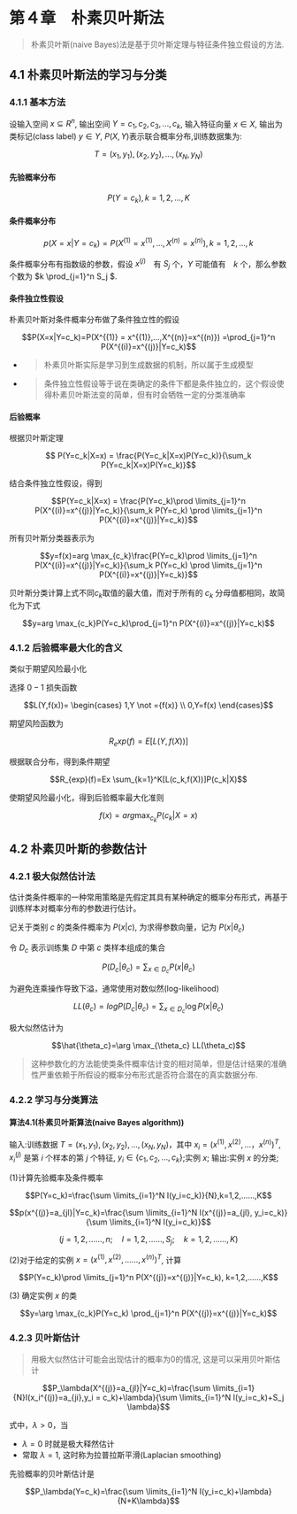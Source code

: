 # 第４章　朴素贝叶斯法

> 朴素贝叶斯(naive Bayes)法是基于贝叶斯定理与特征条件独立假设的方法.

## 4.1 朴素贝叶斯法的学习与分类

### 4.1.1 基本方法

设输入空间 $x\subseteq R^n$, 输出空间 $Y = {c_1, c_2, c_3, ..., c_k}$, 输入特征向量 $x \in X$, 输出为类标记(class label) $y \in Y$, $P(X,Y)$表示联合概率分布,训练数据集为:

$$T = {(x_1, y_1), (x_2, y_2),...,(x_N, y_N)}$$

#### 先验概率分布

$$P(Y=c_k), k=1,2,...,K$$

#### 条件概率分布

$$p(X=x|Y=c_k)=P(X^{(1)} = x^{(1)},...,X^{(n)}=x^{(n)}), k=1,2,...,k$$

条件概率分布有指数级的参数，假设 $x^{(j)}$　有 $S_j$ 个，$Y$ 可能值有　$k$ 个，那么参数个数为 $k \prod_{j=1}^n S_j $.

#### 条件独立性假设

朴素贝叶斯对条件概率分布做了条件独立性的假设

$$P(X=x|Y=c_k)=P(X^{(1)} = x^{(1)},...,X^{(n)}=x^{(n)}) =\prod_{j=1}^n P(X^{(i)}=x^{(j)}|Y=c_k)$$

* > 朴素贝叶斯实际是学习到生成数据的机制，所以属于生成模型
* > 条件独立性假设等于说在类确定的条件下都是条件独立的，这个假设使得朴素贝叶斯法变的简单，但有时会牺牲一定的分类准确率

#### 后验概率

根据贝叶斯定理

$$ P(Y=c_k|X=x) = \frac{P(Y=c_k|X=x)P(Y=c_k)}{\sum_k P(Y=c_k|X=x)P(Y=c_k)}$$

结合条件独立性假设，得到

$$P(Y=c_k|X=x) = \frac{P(Y=c_k)\prod \limits_{j=1}^n P(X^{(i)}=x^{(j)}|Y=c_k)}{\sum_k P(Y=c_k) \prod \limits_{j=1}^n P(X^{(i)}=x^{(j)}|Y=c_k)}$$

所有贝叶斯分类器表示为

$$y=f(x)=arg \max_{c_k}\frac{P(Y=c_k)\prod \limits_{j=1}^n P(X^{(i)}=x^{(j)}|Y=c_k)}{\sum_k P(Y=c_k) \prod \limits_{j=1}^n P(X^{(i)}=x^{(j)}|Y=c_k)}$$

贝叶斯分类计算上式不同$c_k$取值的最大值，而对于所有的 $c_k$ 分母值都相同，故简化为下式

$$y=arg \max_{c_k}P(Y=c_k)\prod_{j=1}^n P(X^{(i)}=x^{(j)}|Y=c_k)$$

### 4.1.2 后验概率最大化的含义

类似于期望风险最小化

选择 $0-1$ 损失函数

$$L(Y,f(x))=
\begin{cases}
1,Y \not ={f(x)} \\
0,Y=f(x)
\end{cases}$$

期望风险函数为

$$R_exp(f)=E[L(Y,f(X))]$$

根据联合分布，得到条件期望

$$R_{exp}(f)=Ex \sum_{k=1}^K[L(c_k,f(X))]P(c_k|X)$$

使期望风险最小化，得到后验概率最大化准则

$$f(x)=arg \max_{c_k}P(c_k|X=x)$$

## 4.2 朴素贝叶斯的参数估计

### 4.2.1 极大似然估计法

估计类条件概率的一种常用策略是先假定其具有某种确定的概率分布形式，再基于训练样本对概率分布的参数进行估计。

记关于类别 $c$ 的类条件概率为 $P(x|c)$, 为求得参数向量，记为 $P(x|\theta_c)$ 

令 $D_c$ 表示训练集 $D$ 中第 $c$ 类样本组成的集合

$$ P(D_c|\theta_c)=\sum_{x \in D_c}P(x|\theta_c)$$

为避免连乘操作导致下溢，通常使用对数似然(log-likelihood)

$$LL(\theta_c)=log P(D_c|\theta_c)=\sum_{x \in D_c}\log P(x|\theta_c)$$

极大似然估计为

$$\hat{\theta_c}=\arg \max_{\theta_c} LL(\theta_c)$$

> 这种参数化的方法能使类条件概率估计变的相对简单，但是估计结果的准确性严重依赖于所假设的概率分布形式是否符合潜在的真实数据分布.

### 4.2.2 学习与分类算法

#### 算法4.1(朴素贝叶斯算法(naive Bayes algorithm))

输入:训练数据 $T = {(x_1, y_1), (x_2, y_2),…,(x_N, y_N)}$，其中 $x_i=(x^{(1)}, x^{(2)},…，x^{(n)})^T$, $x_i^{(j)}$ 是第 $i$ 个样本的第 $j$ 个特征, $y_i \in \{c_1, c_2,…,c_k \}$;实例 $x$;
输出:实例 $x$ 的分类;

(1)计算先验概率及条件概率

$$P(Y=c_k)=\frac{\sum \limits_{i=1}^N I(y_i=c_k)}{N},k=1,2,……,K$$

$$p(x^{(j)}=a_{jl}|Y=c_k)=\frac{\sum \limits_{i=1}^N I(x^{(j)}=a_{jl}, y_i=c_k)}{\sum \limits_{i=1}^N I(y_i=c_k)}$$

$$(j=1,2,……,n;\quad l=1,2,……,S_j;\quad k=1,2,……,K)$$

(2)对于给定的实例 $x=(x^{(1)},x^{(2)},……,x^{(n)})^T$, 计算

$$P(Y=c_k)\prod \limits_{j=1}^n P(X^{(j)}=x^{(j)}|Y=c_k), k=1,2,……,K$$

(3) 确定实例 $x$ 的类

$$y=\arg \max_{c_k}P(Y=c_k) \prod_{j=1}^n P(X^{(j)}=x^{(j)}|Y=c_k)$$

### 4.2.3 贝叶斯估计

> 用极大似然估计可能会出现估计的概率为0的情况, 这是可以采用贝叶斯估计

$$P_\lambda(X^{(j)}=a_{jl}|Y=c_k)=\frac{\sum \limits_{i=1}{N}I(x_i^{(j)}=a_{ji},y_i = c_k)+\lambda}{\sum \limits_{i=1}^N I(y_i=c_k)+S_j \lambda}$$

式中，$\lambda>0$，当

* $\lambda=0$ 时就是极大释然估计
* 常取 $\lambda=1$, 这时称为拉普拉斯平滑(Laplacian smoothing)

先验概率的贝叶斯估计是

$$P_\lambda(Y=c_k)=\frac{\sum \limits_{i=1}^N I(y_i=c_k)+\lambda}{N+K\lambda}$$

